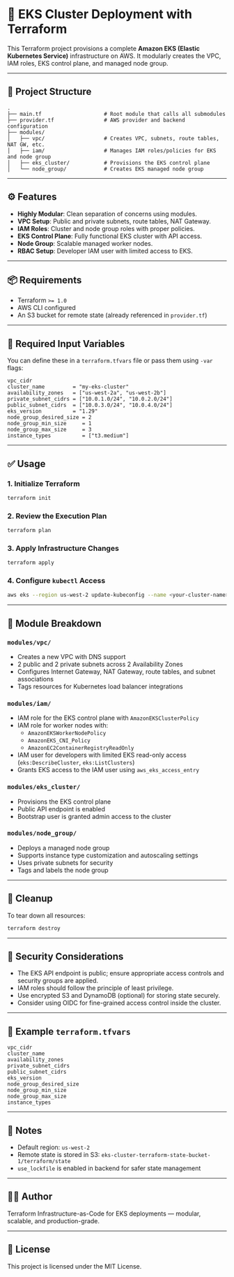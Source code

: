 
# 🚀 EKS Cluster Deployment with Terraform

This Terraform project provisions a complete **Amazon EKS (Elastic Kubernetes Service)** infrastructure on AWS. It modularly creates the VPC, IAM roles, EKS control plane, and managed node group.

---

## 📁 Project Structure

```
.
├── main.tf                    # Root module that calls all submodules
├── provider.tf                # AWS provider and backend configuration
├── modules/
│   ├── vpc/                   # Creates VPC, subnets, route tables, NAT GW, etc.
│   ├── iam/                   # Manages IAM roles/policies for EKS and node group
│   ├── eks_cluster/           # Provisions the EKS control plane
│   └── node_group/            # Creates EKS managed node group
```

---

## ⚙️ Features

- **Highly Modular**: Clean separation of concerns using modules.
- **VPC Setup**: Public and private subnets, route tables, NAT Gateway.
- **IAM Roles**: Cluster and node group roles with proper policies.
- **EKS Control Plane**: Fully functional EKS cluster with API access.
- **Node Group**: Scalable managed worker nodes.
- **RBAC Setup**: Developer IAM user with limited access to EKS.

---

## 📦 Requirements

- Terraform `>= 1.0`
- AWS CLI configured
- An S3 bucket for remote state (already referenced in `provider.tf`)

---

## 🚨 Required Input Variables

You can define these in a `terraform.tfvars` file or pass them using `-var` flags:

```hcl
vpc_cidr             
cluster_name         = "my-eks-cluster"
availability_zones   = ["us-west-2a", "us-west-2b"]
private_subnet_cidrs = ["10.0.1.0/24", "10.0.2.0/24"]
public_subnet_cidrs  = ["10.0.3.0/24", "10.0.4.0/24"]
eks_version          = "1.29"
node_group_desired_size = 2
node_group_min_size     = 1
node_group_max_size     = 3
instance_types          = ["t3.medium"]
```

---

## ✅ Usage

### 1. Initialize Terraform

```bash
terraform init
```

### 2. Review the Execution Plan

```bash
terraform plan
```

### 3. Apply Infrastructure Changes

```bash
terraform apply
```

### 4. Configure `kubectl` Access

```bash
aws eks --region us-west-2 update-kubeconfig --name <your-cluster-name>
```

---

## 🧩 Module Breakdown

### `modules/vpc/`
- Creates a new VPC with DNS support
- 2 public and 2 private subnets across 2 Availability Zones
- Configures Internet Gateway, NAT Gateway, route tables, and subnet associations
- Tags resources for Kubernetes load balancer integrations

### `modules/iam/`
- IAM role for the EKS control plane with `AmazonEKSClusterPolicy`
- IAM role for worker nodes with:
  - `AmazonEKSWorkerNodePolicy`
  - `AmazonEKS_CNI_Policy`
  - `AmazonEC2ContainerRegistryReadOnly`
- IAM user for developers with limited EKS read-only access (`eks:DescribeCluster`, `eks:ListClusters`)
- Grants EKS access to the IAM user using `aws_eks_access_entry`

### `modules/eks_cluster/`
- Provisions the EKS control plane
- Public API endpoint is enabled
- Bootstrap user is granted admin access to the cluster

### `modules/node_group/`
- Deploys a managed node group
- Supports instance type customization and autoscaling settings
- Uses private subnets for security
- Tags and labels the node group

---

## 🛑 Cleanup

To tear down all resources:

```bash
terraform destroy
```

---

## 🔐 Security Considerations

- The EKS API endpoint is public; ensure appropriate access controls and security groups are applied.
- IAM roles should follow the principle of least privilege.
- Use encrypted S3 and DynamoDB (optional) for storing state securely.
- Consider using OIDC for fine-grained access control inside the cluster.

---

## 🧪 Example `terraform.tfvars`

```hcl
vpc_cidr             
cluster_name        
availability_zones   
private_subnet_cidrs 
public_subnet_cidrs  
eks_version          
node_group_desired_size 
node_group_min_size     
node_group_max_size     
instance_types         
```

---

## 📌 Notes

- Default region: `us-west-2`
- Remote state is stored in S3: `eks-cluster-terraform-state-bucket-1/terraform/state`
- `use_lockfile` is enabled in backend for safer state management

---

## 👨‍💻 Author

Terraform Infrastructure-as-Code for EKS deployments — modular, scalable, and production-grade.

---

## 📄 License

This project is licensed under the MIT License.
